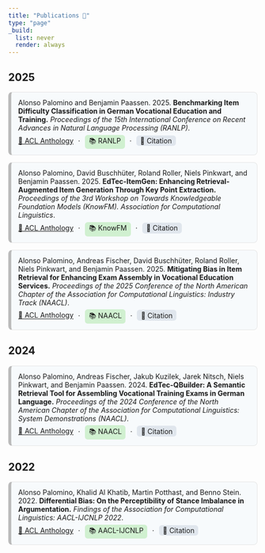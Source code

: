 ```yaml
---
title: "Publications 📄"
type: "page"
_build:
  list: never
  render: always
---
```


## 2025

<!-- <div style="padding:12px 14px;margin:14px 0;border:1px solid #e6e6e6;border-left:6px solid #bbb;border-radius:8px;background:#f7fafc">
  <p style="margin:0 0 .35rem 0">
    Alonso Palomino. 2025.
    <strong>DFKI@RAGTIME: Optimization-Driven Key Point Extraction for Retrieval-Augmented English Report Generation.</strong>
    <em>Text REtrieval Conference (TREC) 2025, RAGTIME Track, English Report Generation Subtask</em>.
  </p>
  <div style="margin-top:.35rem">
    <a href="https://trec-ragtime.github.io/" target="_blank" rel="noopener">🔗 TREC RAGTIME</a>
    <span style="margin:0 .35rem">·</span>
    <span style="display:inline-block;padding:.15rem .5rem;border-radius:.35rem;background:#d0f0d0;user-select:none">📚 TREC</span>
    <span style="margin:0 .35rem">·</span>
    <details style="display:inline">
      <summary style="display:inline-block;padding:.15rem .5rem;border-radius:.35rem;background:#e0e6ed;cursor:pointer;user-select:none">📑 Citation</summary>
      <pre>@inproceedings{palomino-2025-dfki-ragtime,
  title     = {DFKI@RAGTIME: Optimization-Driven Key Point Extraction for Retrieval-Augmented English Report Generation},
  author    = {Palomino, Alonso},
  booktitle = {Proceedings of the Text REtrieval Conference (TREC) 2025, RAGTIME Track},
  year      = {2025},
  url       = {https://trec-ragtime.github.io/},
  note      = {English Report Generation subtask, notebook paper}
}</pre>
    </details>
  </div>
</div>
 -->
<div style="padding:12px 14px;margin:14px 0;border:1px solid #e6e6e6;border-left:6px solid #bbb;border-radius:8px;background:#f7fafc">
  <p style="margin:0 0 .35rem 0">
    Alonso Palomino and Benjamin Paassen. 2025.
    <strong>Benchmarking Item Difficulty Classification in German Vocational Education and Training.</strong>
    <em>Proceedings of the 15th International Conference on Recent Advances in Natural Language Processing (RANLP)</em>.
  </p>
  <div style="margin-top:.35rem">
    <a href="https://aclanthology.org/" target="_blank" rel="noopener">🔗 ACL Anthology</a>
    <span style="margin:0 .35rem">·</span>
    <span style="display:inline-block;padding:.15rem .5rem;border-radius:.35rem;background:#d0f0d0;user-select:none">📚 RANLP</span>
    <span style="margin:0 .35rem">·</span>
    <details style="display:inline">
      <summary style="display:inline-block;padding:.15rem .5rem;border-radius:.35rem;background:#e0e6ed;cursor:pointer;user-select:none">📑 Citation</summary>
      <pre>@inproceedings{palomino-paassen-2025-benchmarking,
  title     = {Benchmarking Item Difficulty Classification in German Vocational Education and Training},
  author    = {Palomino, Alonso and Paassen, Benjamin},
  booktitle = {Proceedings of the International Conference on Recent Advances in Natural Language Processing (RANLP 2025)},
  year      = {2025},
  address   = {Varna, Bulgaria},
  publisher = {INCOMA Ltd.}
}</pre>
    </details>
  </div>
</div>

<div style="padding:12px 14px;margin:14px 0;border:1px solid #e6e6e6;border-left:6px solid #bbb;border-radius:8px;background:#f7fafc">
  <p style="margin:0 0 .35rem 0">
    Alonso Palomino, David Buschhüter, Roland Roller, Niels Pinkwart, and Benjamin Paassen. 2025.
    <strong>EdTec-ItemGen: Enhancing Retrieval-Augmented Item Generation Through Key Point Extraction.</strong>
    <em>Proceedings of the 3rd Workshop on Towards Knowledgeable Foundation Models (KnowFM). Association for Computational Linguistics</em>.
  </p>
  <div style="margin-top:.35rem">
    <a href="https://aclanthology.org/2025.knowllm-1.2/" target="_blank" rel="noopener">🔗 ACL Anthology</a>
    <span style="margin:0 .35rem">·</span>
    <span style="display:inline-block;padding:.15rem .5rem;border-radius:.35rem;background:#d0f0d0;user-select:none">📚 KnowFM</span>
    <span style="margin:0 .35rem">·</span>
    <details style="display:inline">
      <summary style="display:inline-block;padding:.15rem .5rem;border-radius:.35rem;background:#e0e6ed;cursor:pointer;user-select:none">📑 Citation</summary>
      <pre>@inproceedings{palomino-etal-2025-edtecitemgen,
  title     = {EdTec-ItemGen: Enhancing Retrieval-Augmented Item Generation Through Key Point Extraction},
  author    = {Palomino, Alonso and Buschhüter, David and Roller, Roland and Pinkwart, Niels and Paassen, Benjamin},
  booktitle = {Proceedings of the 3rd Workshop on Towards Knowledgeable Foundation Models (KnowFM)},
  year      = {2025},
  url       = {https://aclanthology.org/2025.knowllm-1.2/}
}</pre>
    </details>
  </div>
</div>

<div style="padding:12px 14px;margin:14px 0;border:1px solid #e6e6e6;border-left:6px solid #bbb;border-radius:8px;background:#f7fafc">
  <p style="margin:0 0 .35rem 0">
    Alonso Palomino, Andreas Fischer, David Buschhüter, Roland Roller, Niels Pinkwart, and Benjamin Paassen. 2025.
    <strong>Mitigating Bias in Item Retrieval for Enhancing Exam Assembly in Vocational Education Services.</strong>
    <em>Proceedings of the 2025 Conference of the North American Chapter of the Association for Computational Linguistics: Industry Track (NAACL)</em>.
  </p>
  <div style="margin-top:.35rem">
    <a href="https://aclanthology.org/2025.naacl-industry.16/" target="_blank" rel="noopener">🔗 ACL Anthology</a>
    <span style="margin:0 .35rem">·</span>
    <span style="display:inline-block;padding:.15rem .5rem;border-radius:.35rem;background:#d0f0d0;user-select:none">📚 NAACL</span>
    <span style="margin:0 .35rem">·</span>
    <details style="display:inline">
      <summary style="display:inline-block;padding:.15rem .5rem;border-radius:.35rem;background:#e0e6ed;cursor:pointer;user-select:none">📑 Citation</summary>
      <pre>@inproceedings{palomino-etal-2025-mitigating,
  title     = {Mitigating Bias in Item Retrieval for Enhancing Exam Assembly in Vocational Education Services},
  author    = {Palomino, Alonso and Fischer, Andreas and Buschhüter, David and Roller, Roland and Pinkwart, Niels and Paassen, Benjamin},
  booktitle = {Proceedings of the 2025 Conference of the North American Chapter of the Association for Computational Linguistics: Industry Track (NAACL)},
  year      = {2025},
  url       = {https://aclanthology.org/2025.naacl-industry.16/}
}</pre>
    </details>
  </div>
</div>

## 2024

<div style="padding:12px 14px;margin:14px 0;border:1px solid #e6e6e6;border-left:6px solid #bbb;border-radius:8px;background:#f7fafc">
  <p style="margin:0 0 .35rem 0">
    Alonso Palomino, Andreas Fischer, Jakub Kuzilek, Jarek Nitsch, Niels Pinkwart, and Benjamin Paassen. 2024.
    <strong>EdTec-QBuilder: A Semantic Retrieval Tool for Assembling Vocational Training Exams in German Language.</strong>
    <em>Proceedings of the 2024 Conference of the North American Chapter of the Association for Computational Linguistics: System Demonstrations (NAACL)</em>.
  </p>
  <div style="margin-top:.35rem">
    <a href="https://aclanthology.org/2024.naacl-demo.3/" target="_blank" rel="noopener">🔗 ACL Anthology</a>
    <span style="margin:0 .35rem">·</span>
    <span style="display:inline-block;padding:.15rem .5rem;border-radius:.35rem;background:#d0f0d0;user-select:none">📚 NAACL </span>
    <span style="margin:0 .35rem">·</span>
    <details style="display:inline">
      <summary style="display:inline-block;padding:.15rem .5rem;border-radius:.35rem;background:#e0e6ed;cursor:pointer;user-select:none">📑 Citation</summary>
      <pre>@inproceedings{palomino-etal-2024-edtecqbuilder,
  title     = {EdTec-QBuilder: A Semantic Retrieval Tool for Assembling Vocational Training Exams in German Language},
  author    = {Palomino, Alonso and Fischer, Andreas and Kuzilek, Jakub and Nitsch, Jarek and Pinkwart, Niels and Paassen, Benjamin},
  booktitle = {Proceedings of the 2024 Conference of the North American Chapter of the Association for Computational Linguistics: System Demonstrations (NAACL)},
  year      = {2024},
  url       = {https://aclanthology.org/2024.naacl-demo.3/}
}</pre>
    </details>
  </div>
</div>

## 2022

<div style="padding:12px 14px;margin:14px 0;border:1px solid #e6e6e6;border-left:6px solid #bbb;border-radius:8px;background:#f7fafc">
  <p style="margin:0 0 .35rem 0">
    Alonso Palomino, Khalid Al Khatib, Martin Potthast, and Benno Stein. 2022.
    <strong>Differential Bias: On the Perceptibility of Stance Imbalance in Argumentation.</strong>
    <em>Findings of the Association for Computational Linguistics: AACL-IJCNLP 2022</em>.
  </p>
  <div style="margin-top:.35rem">
    <a href="https://aclanthology.org/2022.findings-aacl.39/" target="_blank" rel="noopener">🔗 ACL Anthology</a>
    <span style="margin:0 .35rem">·</span>
    <span style="display:inline-block;padding:.15rem .5rem;border-radius:.35rem;background:#d0f0d0;user-select:none">📚 AACL-IJCNLP</span>
    <span style="margin:0 .35rem">·</span>
    <details style="display:inline">
      <summary style="display:inline-block;padding:.15rem .5rem;border-radius:.35rem;background:#e0e6ed;cursor:pointer;user-select:none">📑 Citation</summary>
      <pre>@inproceedings{palomino-etal-2022-differential,
  title     = {Differential Bias: On the Perceptibility of Stance Imbalance in Argumentation},
  author    = {Palomino, Alonso and Al Khatib, Khalid and Potthast, Martin and Stein, Benno},
  booktitle = {Findings of the Association for Computational Linguistics: AACL-IJCNLP 2022},
  year      = {2022},
  url       = {https://aclanthology.org/2022.findings-aacl.39/}
}</pre>
    </details>
  </div>
</div>
